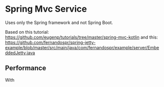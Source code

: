 # Spring Mvc Service

Uses only the Spring framework and not Spring Boot.

Based on this tutorial: https://github.com/eugenp/tutorials/tree/master/spring-mvc-kotlin 
and this: https://github.com/fernandospr/spring-jetty-example/blob/master/src/main/java/com/fernandospr/example/server/EmbeddedJetty.java

## Performance

With 